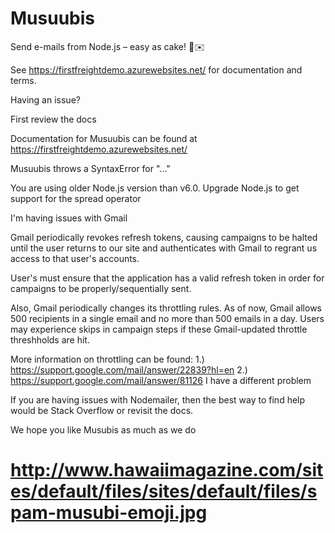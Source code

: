 # Musuubis

Send e-mails from Node.js – easy as cake! 🍰✉️

See https://firstfreightdemo.azurewebsites.net/ for documentation and terms.

Having an issue?

First review the docs

Documentation for Musuubis can be found at https://firstfreightdemo.azurewebsites.net/

Musuubis throws a SyntaxError for "..."

You are using older Node.js version than v6.0. Upgrade Node.js to get support for the spread operator

I'm having issues with Gmail

Gmail periodically revokes refresh tokens, causing campaigns to be halted until the user returns to our site and authenticates with Gmail to regrant us access to that user's accounts.

User's must ensure that the application has a valid refresh token in order for campaigns to be properly/sequentially sent.

Also, Gmail periodically changes its throttling rules. As of now, Gmail allows 500 recipients in a single email and no more than 500 emails in a day. Users may experience skips in campaign steps if these Gmail-updated throttle threshholds are hit.

More information on throttling can be found: 1.) https://support.google.com/mail/answer/22839?hl=en 2.) https://support.google.com/mail/answer/81126 I have a different problem

If you are having issues with Nodemailer, then the best way to find help would be Stack Overflow or revisit the docs.

We hope you like Musubis as much as we do
# http://www.hawaiimagazine.com/sites/default/files/sites/default/files/spam-musubi-emoji.jpg
